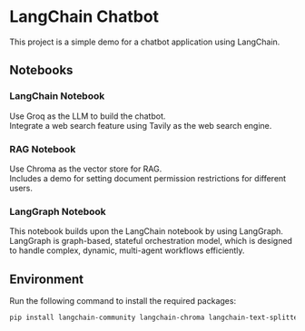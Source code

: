 # LangChain Chatbot

This project is a simple demo for a chatbot application using LangChain.

## Notebooks

### LangChain Notebook
Use Groq as the LLM to build the chatbot.  
Integrate a web search feature using Tavily as the web search engine.

### RAG Notebook
Use Chroma as the vector store for RAG.  
Includes a demo for setting document permission restrictions for different users.

### LangGraph Notebook
This notebook builds upon the LangChain notebook by using LangGraph. 
LangGraph is graph-based, stateful orchestration model, which is designed to handle complex, dynamic, multi-agent workflows efficiently.

## Environment
Run the following command to install the required packages:
```bash
pip install langchain-community langchain-chroma langchain-text-splitters langchain-huggingface langchain-groq langgraph langsmith
